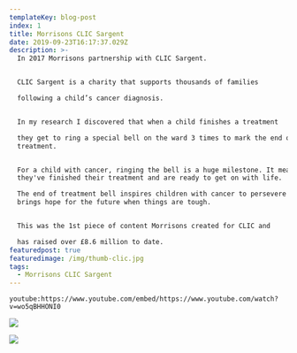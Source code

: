 ```yaml
---
templateKey: blog-post
index: 1
title: Morrisons CLIC Sargent
date: 2019-09-23T16:17:37.029Z
description: >-
  In 2017 Morrisons partnership with CLIC Sargent.


  CLIC Sargent is a charity that supports thousands of families

  following a child’s cancer diagnosis.


  In my research I discovered that when a child finishes a treatment

  they get to ring a special bell on the ward 3 times to mark the end of their
  treatment.


  For a child with cancer, ringing the bell is a huge milestone. It means
  they've finished their treatment and are ready to get on with life.

  The end of treatment bell inspires children with cancer to persevere and it
  brings hope for the future when things are tough.


  This was the 1st piece of content Morrisons created for CLIC and

  has raised over £8.6 million to date.
featuredpost: true
featuredimage: /img/thumb-clic.jpg
tags:
  - Morrisons CLIC Sargent
---
```

`youtube:https://www.youtube.com/embed/https://www.youtube.com/watch?v=wo5qBHHONI0`

![](/img/clic-laptop.jpg)

![](/img/helps_950.jpg)
